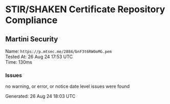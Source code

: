 # STIR/SHAKEN Certificate Repository Compliance

## Martini Security

Name: `https://p.mtsec.me/2884/bnF3t6RW0oMG.pem`\
Tested At: 26 Aug 24 17:53 UTC\
Time: 130ms

### Issues

no warning, or error, or notice date level issues were found

Generated: 26 Aug 24 18:03 UTC